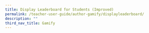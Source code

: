 ```yaml
---
title: Display Leaderboard for Students (Improved)
permalink: /teacher-user-guide/author-gamify/displayleaderboard/
description: ""
third_nav_title: Gamify
---
```

